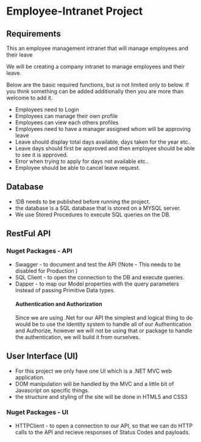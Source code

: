 # Employee-Intranet Project
## Requirements
This an employee management intranet that will manage employees and their leave

We will be creating a company intranet to manage employees and their leave.

Below are the basic required functions, but is not limited only to below. If you think something can be added additionally then you are more than welcome to add it.

- Employees need to Login
- Employees can manage their own profile
- Employees can view each others profiles
- Employees need to have a manager assigned whom will be approving leave
- Leave should display total days available, days taken for the year etc..
- Leave days should first be approved and then employee should be able to see it is approved.
- Error when trying to apply for days not available etc..
- Employee should be able to cancel leave request.

## Database
- !DB needs to be published before running the project.
- the database is a SQL database that is stored on a MYSQL server.
- We use Stored Procedures to execute SQL queries on the DB.
  

## RestFul API
### Nuget Packages - API
- Swagger - to document and test the API (!Note - This needs to be disabled for Production )
- SQL Client - to open the connection to the DB and execute queries.
- Dapper - to map our Model properties with the query parameters instead of passing Primitive Data types.
  #### Authentication and Authorization
  Since we are using .Net for our API the simplest and logical thing to do would be to use the Identity system to handle all of our Authentication and Authorize, however we will  not be using that or package to handle the authentication, we will build it from ourselves. 


## User Interface (UI)
-  For this project we only have one UI which is a .NET MVC web application.
-  DOM manipulation will be handled by the MVC and a little bit of Javascript on specific things.
-  the structure and styling of the site will be done in HTML5 and CSS3

### Nuget Packages - UI
- HTTPClient -  to open a connection to our API, so that we can do HTTP calls to the API and recieve responses of Status Codes and payloads.
  
